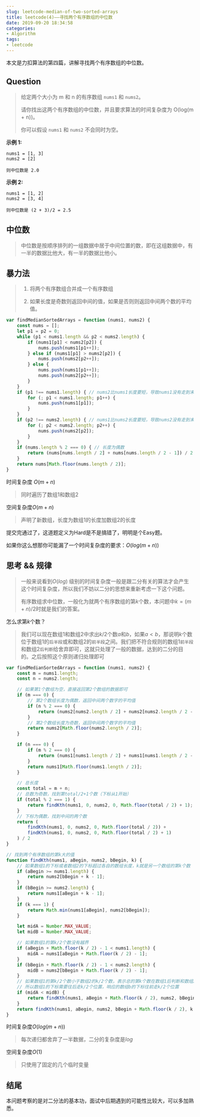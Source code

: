 ```yaml
---
slug: leetcode-median-of-two-sorted-arrays
title: leetcode(4)——寻找两个有序数组的中位数
date: 2019-09-20 18:34:58
categories:
- Algorithm
tags:
- leetcode
---
```


本文是力扣算法的第四篇，讲解寻找两个有序数组的中位数。

## Question

> 给定两个大小为 m 和 n 的有序数组 `nums1` 和 `nums2`。
>
> 请你找出这两个有序数组的中位数，并且要求算法的时间复杂度为 O(log(m + n))。
>
> 你可以假设 `nums1` 和 `nums2` 不会同时为空。

**示例 1:**

```
nums1 = [1, 3]
nums2 = [2]

则中位数是 2.0
```

**示例 2:**

```
nums1 = [1, 2]
nums2 = [3, 4]

则中位数是 (2 + 3)/2 = 2.5
```

## 中位数

> 中位数是按顺序排列的一组数据中居于中间位置的数，即在这组数据中，有一半的数据比他大，有一半的数据比他小。

## 暴力法

> 1. 将两个有序数组合并成一个有序数组
>
> 2. 如果长度是奇数则返回中间的值，如果是否则则返回中间两个数的平均值。

```javascript
var findMedianSortedArrays = function (nums1, nums2) {
    const nums = [];
    let p1 = p2 = 0;
    while (p1 < nums1.length && p2 < nums2.length) {
        if (nums1[p1] < nums2[p2]) {
            nums.push(nums1[p1++]);
        } else if (nums1[p1] > nums2[p2]) {
            nums.push(nums2[p2++]);
        } else {
            nums.push(nums1[p1++]);
            nums.push(nums2[p2++]);
        }
    }
    if (p1 !== nums1.length) { // nums2比nums1长度要短，导致nums1没有走到末尾
        for (; p1 < nums1.length; p1++) {
            nums.push(nums1[p1]);
        }
    }
    if (p2 !== nums2.length) { // nums1比nums2长度要短，导致nums2没有走到末尾
        for (; p2 < nums2.length; p2++) {
            nums.push(nums2[p2]);
        }
    }
    if (nums.length % 2 === 0) { // 长度为偶数
        return (nums[nums.length / 2] + nums[nums.length / 2 - 1]) / 2
    }
    return nums[Math.floor(nums.length / 2)];
}
```

时间复杂度 $O(m+n)$

> 同时遍历了数组1和数组2

空间复杂度$O(m+n)$

> 声明了新数组，长度为数组1的长度加数组2的长度

提交完通过了，这道题定义为Hard是不是搞错了，明明是个Easy题。

如果你这么想那你可能漏了一个时间复杂度的要求：$O(log(m+n))$

## 思考 && 规律

> 一般来说看到$O(log)$ 级别的时间复杂度一般是跟二分有关的算法才会产生这个时间复杂度，所以我们不妨以二分的思想来重新考虑一下这个问题。
>
> 有序数组求中位数，一般化为就两个有序数组的第$k$个数，本问题中$k = (m+n)/2$时就是我们的答案。

怎么求第$k$个数？

>  我们可以现在数组1和数组2中求出$k/2$个数$a$和$b$，如果$a < b$，那说明$k$个数位于数组1的`后半段`或和数组2的`前半段`之间。我们把不符合规则的数组1`前半段`和数组2`后判断`给舍弃即可，这就只处理了一般的数据，达到的二分的目的。之后按照这个原则递归处理即可

```javascript
var findMedianSortedArrays = function (nums1, nums2) {
    const m = nums1.length;
    const n = nums2.length;

    // 如果第1个数组为空，直接返回第2个数组的数据即可
    if (m === 0) {
      	// 第2个数组长度为偶数，返回中间两个数字的平均值
        if (n % 2 === 0) {
            return (nums2[nums2.length / 2] + nums2[nums2.length / 2 - 1]) / 2;
        }
      	// 第2个数组长度为奇数，返回中间两个数字的平均值
        return nums2[Math.floor(nums2.length / 2)];
    }

    if (n === 0) {
        if (m % 2 === 0) {
            return (nums1[nums1.length / 2] + nums1[nums1.length / 2 - 1]) / 2;
        }
        return nums1[Math.floor(nums1.length / 2)];
    }

  	// 总长度
    const total = m + n;
    // 总数为奇数，找到第total/2+1个数（下标从1开始）
    if (total % 2 === 1) {
        return findKth(nums1, 0, nums2, 0, Math.floor(total / 2) + 1);
    }
    // 下标为偶数，找到中间的两个数
    return (
        findKth(nums1, 0, nums2, 0, Math.floor(total / 2)) +
        findKth(nums1, 0, nums2, 0, Math.floor(total / 2) + 1)
    ) / 2
}

// 找到两个有序数组的第k大的值
function findKth(nums1, aBegin, nums2, bBegin, k) {
  	// 如果数组1的下标或者数组2的下标超过各自的数组长度，k就是另一个数组的第k个数
    if (aBegin >= nums1.length) {
        return nums2[bBegin + k - 1];
    }
    if (bBegin >= nums2.length) {
        return nums1[aBegin + k - 1];
    }
    if (k === 1) {
        return Math.min(nums1[aBegin], nums2[bBegin]);
    }

    let midA = Number.MAX_VALUE;
    let midB = Number.MAX_VALUE;

  	// 如果数组1的第k/2个数没有越界
    if (aBegin + Math.floor(k / 2) - 1 < nums1.length) {
        midA = nums1[aBegin + Math.floor(k / 2) - 1];
    }
    if (bBegin + Math.floor(k / 2) - 1 < nums2.length) {
        midB = nums2[bBegin + Math.floor(k / 2) - 1];
    }
  	// 如果数组1的第k/2个数小于数组2的k/2个数，表示总的第k个数在数组1后判断和数组2的前半段
    // 所以数组1的下标需要往后走k/2个位置，响应的数组b的下标往前走k/2个位置
    if (midA < midB) {
        return findKth(nums1, aBegin + Math.floor(k / 2), nums2, bBegin, k - Math.floor(k / 2));
    }
    return findKth(nums1, aBegin, nums2, bBegin + Math.floor(k / 2), k - Math.floor(k / 2));
}
```

时间复杂度$O(log(m+n))$

> 每次递归都舍弃了一半数据，二分的复杂度是$log$

空间复杂度$O(1)$

> 只使用了固定的几个临时变量

## 结尾

本问题考察的是对二分法的基本功，面试中后期遇到的可能性比较大，可以多加熟悉。